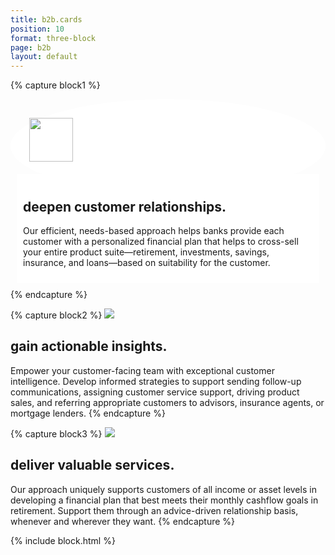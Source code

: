 ```yaml
---
title: b2b.cards
position: 10
format: three-block
page: b2b
layout: default
---
```


{% capture block1 %}
<div style="padding:30px;border-radius:50%;background-color:white;height:90px;wigth:90px;margin:auto;"><img style="height:70px;" src="/uploads/realtionship.png"></div>
<div style="background-color:white;padding:10px;Margin:10px;Margin-top:-30px;">
<h2>deepen customer relationships.</h2>
<p>Our efficient, needs-based approach helps banks provide each customer with a personalized financial plan that helps to cross-sell your entire product suite—retirement, investments, savings, insurance, and loans—based on suitability for the customer.</p>
	</div>
{% endcapture %}

{% capture block2 %}
<img src="/uploads/insight.png">

## gain actionable insights.
Empower your customer-facing team with exceptional customer intelligence. Develop informed strategies to support sending follow-up communications, assigning customer service support, driving product sales, and referring appropriate customers to advisors, insurance agents, or mortgage lenders.
{% endcapture %}

{% capture block3 %}
<img src="/uploads/value.png">

## deliver valuable services.
Our approach uniquely supports customers of all income or asset levels in developing a financial plan that best meets their monthly cashflow goals in retirement. Support them through an advice-driven relationship basis, whenever and wherever they want.
{% endcapture %}

{% include block.html %}



